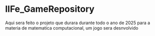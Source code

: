 # lIFe_GameRepository
Aqui sera feito o projeto que durara durante todo o ano de 2025 para a materia de matematica computacional, um jogo sera desnvolvido
